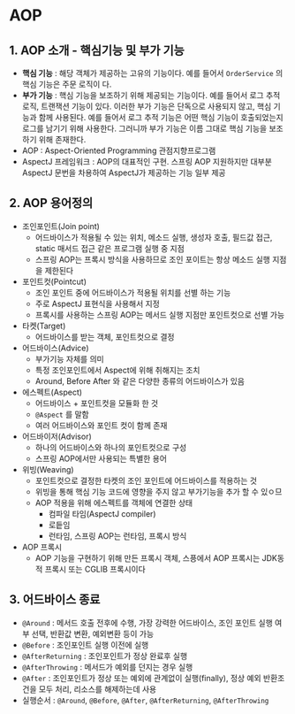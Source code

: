 # AOP

## 1. AOP 소개 - 핵심기능 및 부가 기능

* **핵심 기능** : 해당 객체가 제공하는 고유의 기능이다. 예를 들어서 `OrderService` 의 핵심 기능은 주문 로직이
다.
* **부가 기능** : 핵심 기능을 보조하기 위해 제공되는 기능이다. 예를 들어서 로그 추적 로직, 트랜잭션 기능이 있다. 이러한 부가 기능은 단독으로 사용되지 않고, 핵심 기능과 함께 사용된다. 예를 들어서 로그 추적 기능은 어떤 핵심 기능이 호출되었는지 로그를 남기기 위해 사용한다. 그러니까 부가 기능은 이름 그대로 핵심 기능을 보조하기
위해 존재한다. 
* AOP : Aspect-Oriented Programming 관점지향프로그램
* AspectJ 프레임워크 : AOP의 대표적인 구현. 스프링 AOP 지원하지만 대부분 AspectJ 문번을 차용하여 AspectJ가 제공하는 기능 일부 제공

## 2. AOP 용어정의
* 조인포인트(Join point)
  *  어드바이스가 적용될 수 있는 위치, 메소드 실행, 생성자 호출, 필드값 접근, static 매서드 접근 같은 프로그램 실행 중 지점
  * 스프링 AOP는 프록시 방식을 사용하므로 조인 포이트는 항상 메소드 실행 지점을 제한된다
* 포인트컷(Pointcut)
  * 조인 포인트 중에 어드바이스가 적용될 위치를 선별 하는 기능
  * 주로 AspectJ 표현식을 사용해서 지정
  * 프록시를 사용하는 스프링 AOP는 메서드 실행 지점만 포인트컷으로 선별 가능
* 타켓(Target)
  *  어드바이스를 받는 객체, 포인트컷으로 결정
* 어드바이스(Advice)
  * 부가기능 자체를 의미
  * 특정 조인포인트에서 Aspect에 위해 취해지는 조치
  * Around, Before After 와 같은 다양한 종류의 어드바이스가 있음
* 에스펙트(Aspect)
  * 어드바이스 + 포인트컷을 모듈화 한 것
  * ``@Aspect`` 를 말함
  * 여러 어드바이스와 포인트 컷이 함께 존재
* 어드바이저(Advisor)
  * 하나의 어드바이스와 하나의 포인트컷으로 구성
  * 스프링 AOP에서만 사용되는 특별한 용어
* 위빙(Weaving)
  * 포인트컷으로 결정한 타켓의 조인 포인트에 어드바이스를 적용하는 것
  * 위빙을 통해 핵심 기능 코드에 영향을 주지 않고 부가기능을 추가 할 수 있ㅇ므
  * AOP 적용을 위해 에스펙트를 객체에 연결한 상태
    * 컴파일 타임(AspectJ compiler)
    * 로듵임
    * 런타임, 스프링 AOP는 런타임, 프록시 방식
* AOP 프록시
  * AOP 기능을 구현하기 위해 만든 프록시 객체, 스픙에서 AOP 프록시는 JDK동적 프록시 또는 CGLIB 프록시이다

## 3. 어드바이스 종료
* `@Around` : 메서드 호출 전후에 수행, 가장 강력한 어드바이스, 조인 포인트 실행 여부 선택, 반환값 변환, 예외변환 등이 가능
* `@Before` : 조인포인트 실행 이전에 실행
* `@AfterReturning` : 조인포인트가 정상 완료후 실행
* `@AfterThrowing` : 메서드가 예외를 던지는 경우 실행
* `@After` : 조인포인트가 정상 또는 예외에 관계없이 실행(finally), 정상 예외  반환조건을 모두 처리, 리소스를 해제하는데 사용
* 실행순서 : `@Around`, `@Before`, `@After`, `@AfterReturning`, `@AfterThrowing` 